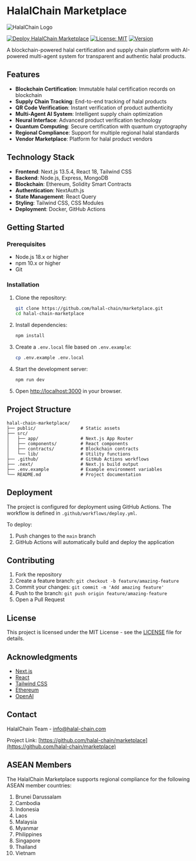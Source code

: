 # HalalChain Marketplace

![HalalChain Logo](public/images/logo/halal-chain-logo.png)

[![Deploy HalalChain Marketplace](https://github.com/halal-chain/marketplace/actions/workflows/deploy.yml/badge.svg)](https://github.com/halal-chain/marketplace/actions/workflows/deploy.yml)
[![License: MIT](https://img.shields.io/badge/License-MIT-yellow.svg)](https://opensource.org/licenses/MIT)
[![Version](https://img.shields.io/badge/version-0.4.0-blue.svg)](https://github.com/halal-chain/marketplace)

A blockchain-powered halal certification and supply chain platform with AI-powered multi-agent system for transparent and authentic halal products.

## Features

- **Blockchain Certification**: Immutable halal certification records on blockchain
- **Supply Chain Tracking**: End-to-end tracking of halal products
- **QR Code Verification**: Instant verification of product authenticity
- **Multi-Agent AI System**: Intelligent supply chain optimization
- **Neural Interface**: Advanced product verification technology
- **Quantum Computing**: Secure certification with quantum cryptography
- **Regional Compliance**: Support for multiple regional halal standards
- **Vendor Marketplace**: Platform for halal product vendors

## Technology Stack

- **Frontend**: Next.js 13.5.4, React 18, Tailwind CSS
- **Backend**: Node.js, Express, MongoDB
- **Blockchain**: Ethereum, Solidity Smart Contracts
- **Authentication**: NextAuth.js
- **State Management**: React Query
- **Styling**: Tailwind CSS, CSS Modules
- **Deployment**: Docker, GitHub Actions

## Getting Started

### Prerequisites

- Node.js 18.x or higher
- npm 10.x or higher
- Git

### Installation

1. Clone the repository:
   ```bash
   git clone https://github.com/halal-chain/marketplace.git
   cd halal-chain-marketplace
   ```

2. Install dependencies:
   ```bash
   npm install
   ```

3. Create a `.env.local` file based on `.env.example`:
   ```bash
   cp .env.example .env.local
   ```

4. Start the development server:
   ```bash
   npm run dev
   ```

5. Open [http://localhost:3000](http://localhost:3000) in your browser.

## Project Structure

```
halal-chain-marketplace/
├── public/                 # Static assets
├── src/
│   ├── app/                # Next.js App Router
│   ├── components/         # React components
│   ├── contracts/          # Blockchain contracts
│   └── lib/                # Utility functions
├── .github/                # GitHub Actions workflows
├── .next/                  # Next.js build output
├── .env.example            # Example environment variables
└── README.md               # Project documentation
```

## Deployment

The project is configured for deployment using GitHub Actions. The workflow is defined in `.github/workflows/deploy.yml`.

To deploy:

1. Push changes to the `main` branch
2. GitHub Actions will automatically build and deploy the application

## Contributing

1. Fork the repository
2. Create a feature branch: `git checkout -b feature/amazing-feature`
3. Commit your changes: `git commit -m 'Add amazing feature'`
4. Push to the branch: `git push origin feature/amazing-feature`
5. Open a Pull Request

## License

This project is licensed under the MIT License - see the [LICENSE](LICENSE) file for details.

## Acknowledgments

- [Next.js](https://nextjs.org/)
- [React](https://reactjs.org/)
- [Tailwind CSS](https://tailwindcss.com/)
- [Ethereum](https://ethereum.org/)
- [OpenAI](https://openai.com/)

## Contact

HalalChain Team - info@halal-chain.com

Project Link: [https://github.com/halal-chain/marketplace](https://github.com/halal-chain/marketplace)

## ASEAN Members

The HalalChain Marketplace supports regional compliance for the following ASEAN member countries:

1. Brunei Darussalam
2. Cambodia
3. Indonesia
4. Laos
5. Malaysia
6. Myanmar
7. Philippines
8. Singapore
9. Thailand
10. Vietnam